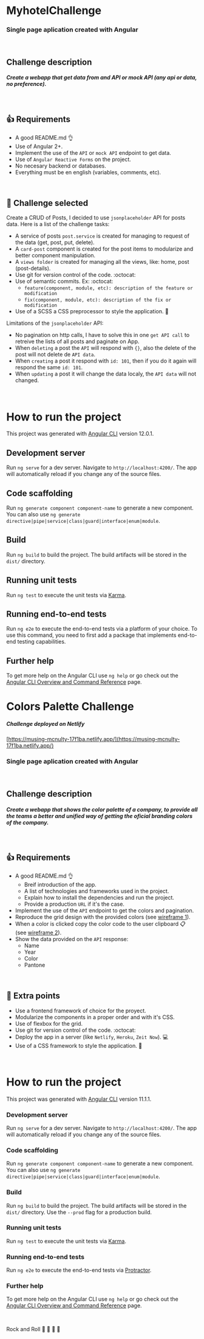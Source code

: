 # MyhotelChallenge

### Single page aplication created with Angular
&nbsp;
## Challenge description

##### Create a webapp that get data from and API or mock API (any api or data, no preference).
&nbsp;

## :+1: Requirements
* A good README.md :ok_hand:
* Use of Angular 2+.
* Implement the use of the `API` or `mock API` endpoint to get data.
* Use of `Angular Reactive Forms` on the project.
* No necesary backend or databases.
* Everything must be en english (variables, comments, etc).

&nbsp;
## :metal: Challenge selected
Create a CRUD of Posts, I decided to use `jsonplaceholder` API for posts data. Here is a list of the challenge tasks:
* A service of posts `post.service` is created for managing to request of the data (get, post, put, delete).
* A `card-post` component is created for the post items to modularize and better component manipulation.
* A `views folder` is created for managing all the views, like: home, post (post-details).
* Use git for version control of the code. :octocat:
* Use of semantic commits. Ex: :octocat:
    * `feature(component, module, etc): description of the feature or modification `
    * `fix(component, module, etc): description of the fix or modification `
* Use of a SCSS a CSS preprocessor to style the application. :nail_care:

Limitations of the `jsonplaceholder` API:
* No pagination on http calls, I have to solve this in one `get API call` to retreive the lists of all posts and paginate on App.
* When `deleting` a post the `API` will respond with `{}`, also the delete of the post will not delete de `API data`.
* When `creating` a post it respond with `id: 101`, then if you do it again will respond the same `id: 101`.
* When `updating` a post it will change the data localy, the `API data` will not changed.

&nbsp;

# How to run the project 

This project was generated with [Angular CLI](https://github.com/angular/angular-cli) version 12.0.1.

## Development server

Run `ng serve` for a dev server. Navigate to `http://localhost:4200/`. The app will automatically reload if you change any of the source files.

## Code scaffolding

Run `ng generate component component-name` to generate a new component. You can also use `ng generate directive|pipe|service|class|guard|interface|enum|module`.

## Build

Run `ng build` to build the project. The build artifacts will be stored in the `dist/` directory.

## Running unit tests

Run `ng test` to execute the unit tests via [Karma](https://karma-runner.github.io).

## Running end-to-end tests

Run `ng e2e` to execute the end-to-end tests via a platform of your choice. To use this command, you need to first add a package that implements end-to-end testing capabilities.

## Further help

To get more help on the Angular CLI use `ng help` or go check out the [Angular CLI Overview and Command Reference](https://angular.io/cli) page.





# Colors Palette Challenge

##### Challenge deployed on Netlify

[https://musing-mcnulty-17f1ba.netlify.app/](https://musing-mcnulty-17f1ba.netlify.app/)

### Single page aplication created with Angular
&nbsp;
## Challenge description


##### Create a webapp that shows the color palette of a company, to provide all the teams a better and unified way of getting the oficial branding colors of the company.
&nbsp;

## :+1: Requirements
* A good README.md :ok_hand:
    * Breif introduction of the app.
    * A list of technologies and frameworks used in the project.
    * Explain how to install the dependencies and run the project.
    * Provide a production `URL` if it's the case.
* Implement the use of the `API` endpoint to get the colors and pagination.
* Reproduce the grid design with the provided colors (see [wireframe 1](https://github.com/agapox/challenge-colors/tree/master/src/assets/images/wireframe-colores-1.png)).
* When a color is clicked copy the color code to the user clipboard :clipboard: (see [wireframe 2](https://github.com/agapox/challenge-colors/tree/master/src/assets/images/wireframe-colores-2.png)).
* Show the data provided on the `API` response:
    * Name
    * Year
    * Color
    * Pantone

&nbsp;
## :metal: Extra points

* Use a frontend framework of choice for the proyect.
* Modularize the components in a proper order and with it's CSS.
* Use of flexbox for the grid.
* Use git for version control of the code. :octocat:
* Deploy the app in a server (like `Netlify`, `Heroku`, `Zeit Now`). :computer:
* Use of a CSS framework to style the application. :nail_care:

&nbsp;

# How to run the project 

This project was generated with [Angular CLI](https://github.com/angular/angular-cli) version 11.1.1.

### Development server

Run `ng serve` for a dev server. Navigate to `http://localhost:4200/`. The app will automatically reload if you change any of the source files.

### Code scaffolding

Run `ng generate component component-name` to generate a new component. You can also use `ng generate directive|pipe|service|class|guard|interface|enum|module`.

### Build

Run `ng build` to build the project. The build artifacts will be stored in the `dist/` directory. Use the `--prod` flag for a production build.

### Running unit tests

Run `ng test` to execute the unit tests via [Karma](https://karma-runner.github.io).

### Running end-to-end tests

Run `ng e2e` to execute the end-to-end tests via [Protractor](http://www.protractortest.org/).

### Further help

To get more help on the Angular CLI use `ng help` or go check out the [Angular CLI Overview and Command Reference](https://angular.io/cli) page.

&nbsp;

Rock and Roll
:rocket: :metal: :rocket: :metal:  

&nbsp;&nbsp;&nbsp;
